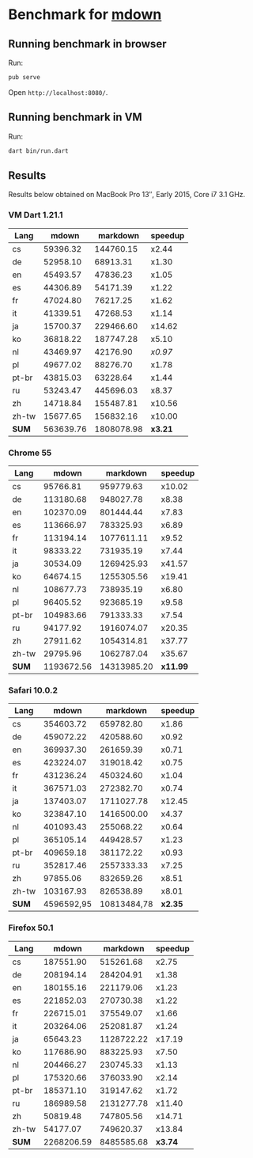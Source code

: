Benchmark for [mdown][]
=======================

Running benchmark in browser
----------------------------

Run:

```bash
pub serve
```

Open `http://localhost:8080/`.

Running benchmark in VM
-----------------------

Run:

```bash
dart bin/run.dart
```

Results
-------

Results below obtained on MacBook Pro 13″, Early 2015, Core i7 3.1 GHz.

### VM Dart 1.21.1

 Lang  | mdown    | markdown  | speedup
-------|----------|-----------|--------
 cs    | 59396.32 | 144760.15 | x2.44
 de    | 52958.10 | 68913.31  | x1.30
 en    | 45493.57 | 47836.23  | x1.05
 es    | 44306.89 | 54171.39  | x1.22
 fr    | 47024.80 | 76217.25  | x1.62
 it    | 41339.51 | 47268.53  | x1.14
 ja    | 15700.37 | 229466.60 | x14.62
 ko    | 36818.22 | 187747.28 | x5.10
 nl    | 43469.97 | 42176.90  | *x0.97*
 pl    | 49677.02 | 88276.70  | x1.78
 pt-br | 43815.03 | 63228.64  | x1.44
 ru    | 53243.47 | 445696.03 | x8.37
 zh    | 14718.84 | 155487.81 | x10.56
 zh-tw | 15677.65 | 156832.16 | x10.00
**SUM**| 563639.76|	1808078.98|	**x3.21**

### Chrome 55

 Lang  | mdown     | markdown   | speedup
-------|-----------|------------|---------
 cs    | 95766.81  | 959779.63  | x10.02
 de    | 113180.68 | 948027.78  | x8.38
 en    | 102370.09 | 801444.44  | x7.83
 es    | 113666.97 | 783325.93  | x6.89
 fr    | 113194.14 | 1077611.11 | x9.52
 it    | 98333.22  | 731935.19  | x7.44
 ja    | 30534.09  | 1269425.93 | x41.57
 ko    | 64674.15  | 1255305.56 | x19.41
 nl    | 108677.73 | 738935.19  | x6.80
 pl    | 96405.52  | 923685.19  | x9.58
 pt-br | 104983.66 | 791333.33  | x7.54
 ru    | 94177.92  | 1916074.07 | x20.35
 zh    | 27911.62  | 1054314.81 | x37.77
 zh-tw | 29795.96  | 1062787.04 | x35.67
**SUM**| 1193672.56| 14313985.20| **x11.99**

### Safari 10.0.2

Lang   | mdown     | markdown   | speedup
-------|-----------|------------|---------
 cs    | 354603.72 | 659782.80  | x1.86
 de    | 459072.22 | 420588.60  | x0.92
 en    | 369937.30 | 261659.39  | x0.71
 es    | 423224.07 | 319018.42  | x0.75
 fr    | 431236.24 | 450324.60  | x1.04
 it    | 367571.03 | 272382.70  | x0.74
 ja    | 137403.07 | 1711027.78 | x12.45
 ko    | 323847.10 | 1416500.00 | x4.37
 nl    | 401093.43 | 255068.22  | x0.64
 pl    | 365105.14 | 449428.57  | x1.23
 pt-br | 409659.18 | 381172.22  | x0.93
 ru    | 352817.46 | 2557333.33 | x7.25
 zh    | 97855.06  | 832659.26  | x8.51
 zh-tw | 103167.93 | 826538.89  | x8.01
**SUM**| 4596592,95| 10813484,78| **x2.35**

### Firefox 50.1

 Lang  | mdown     | markdown   | speedup
-------|-----------|------------|---------
 cs    | 187551.90 | 515261.68  | x2.75
 de    | 208194.14 | 284204.91  | x1.38
 en    | 180155.16 | 221179.06  | x1.23
 es    | 221852.03 | 270730.38  | x1.22
 fr    | 226715.01 | 375549.07  | x1.66
 it    | 203264.06 | 252081.87  | x1.24
 ja    | 65643.23  | 1128722.22 | x17.19
 ko    | 117686.90 | 883225.93  | x7.50
 nl    | 204466.27 | 230745.33  | x1.13
 pl    | 175320.66 | 376033.90  | x2.14
 pt-br | 185371.10 | 319147.62  | x1.72
 ru    | 186989.58 | 2131277.78 | x11.40
 zh    | 50819.48  | 747805.56  | x14.71
 zh-tw | 54177.07  | 749620.37  | x13.84
**SUM**| 2268206.59| 8485585.68	| **x3.74**

[mdown]: https://github.com/dikmax/mdown
